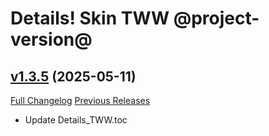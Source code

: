 # Details! Skin TWW @project-version@

## [v1.3.5](https://github.com/Karl-HeinzSchneider/WoW-Details-Skin-TheWarWithin/tree/v1.3.5) (2025-05-11)
[Full Changelog](https://github.com/Karl-HeinzSchneider/WoW-Details-Skin-TheWarWithin/compare/v1.3.4...v1.3.5) [Previous Releases](https://github.com/Karl-HeinzSchneider/WoW-Details-Skin-TheWarWithin/releases)

- Update Details\_TWW.toc  
